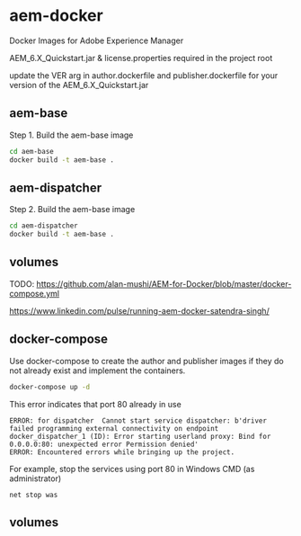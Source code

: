 # aem-docker
Docker Images for Adobe Experience Manager

AEM_6.X_Quickstart.jar & license.properties required in the project root

update the VER arg in author.dockerfile and publisher.dockerfile for your version of the AEM_6.X_Quickstart.jar


## aem-base
Step 1. Build the aem-base image

```bash
cd aem-base
docker build -t aem-base .
```

## aem-dispatcher
Step 2. Build the aem-base image

```bash
cd aem-dispatcher
docker build -t aem-base .
```

## volumes
TODO:
https://github.com/alan-mushi/AEM-for-Docker/blob/master/docker-compose.yml

https://www.linkedin.com/pulse/running-aem-docker-satendra-singh/


## docker-compose
Use docker-compose to create the author and publisher images if they do not already exist and implement the containers.


```bash
docker-compose up -d
```

This error indicates that port 80 already in use
```
ERROR: for dispatcher  Cannot start service dispatcher: b'driver failed programming external connectivity on endpoint docker_dispatcher_1 (ID): Error starting userland proxy: Bind for 0.0.0.0:80: unexpected error Permission denied'
ERROR: Encountered errors while bringing up the project.
```
For example, stop the services using port 80 in Windows
CMD (as administrator)
```
net stop was
```

## volumes

